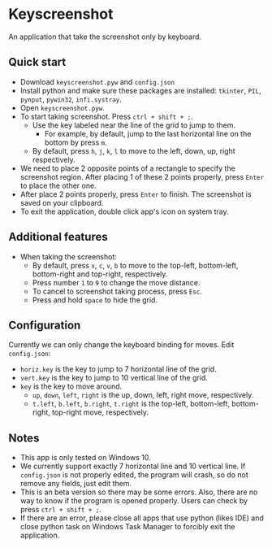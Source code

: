 # Keyscreenshot
An application that take the screenshot only by keyboard.
## Quick start
- Download `keyscreenshot.pyw` and `config.json`
- Install python and make sure these packages are installed: `tkinter`, `PIL`, `pynput`, `pywin32`, `infi.systray`.
- Open `keyscreenshot.pyw`.
- To start taking screenshot. Press `ctrl + shift + ;`.
    - Use the key labeled near the line of the grid to jump to them.
        - For example, by default, jump to the last horizontal line on the bottom by press `m`.
    - By default, press `h`, `j`, `k`, `l` to move to the left, down, up, right respectively.
- We need to place 2 opposite points of a rectangle to specify the screenshot region. After placing 1 of these 2 points properly, press `Enter` to place the other one.
- After place 2 points properly, press `Enter` to finish. The screenshot is saved on your clipboard.
- To exit the application, double click app's icon on system tray.
## Additional features
- When taking the screenshot:
    - By default, press `x`, `c`, `v`, `b` to move to the top-left, bottom-left, bottom-right and top-right, respectively.
    - Press number `1` to `9` to change the move distance.
    - To cancel to screenshot taking process, press `Esc`.
    - Press and hold `space` to hide the grid.
## Configuration
Currently we can only change the keyboard binding for moves. Edit `config.json`:
- `horiz.key` is the key to jump to 7 horizontal line of the grid.
- `vert.key` is the key to jump to 10 vertical line of the grid.
- `key` is the key to move around.
    - `up`, `down`, `left`, `right` is the up, down, left, right move, respectively.
    - `t.left`, `b.left`, `b.right`, `t.right` is the top-left, bottom-left, bottom-right, top-right move, respectively.
## Notes
- This app is only tested on Windows 10.
- We currently support exactly 7 horizontal line and 10 vertical line. If `config.json` is not properly edited, the program will crash, so do not remove any fields, just edit them.
- This is an beta version so there may be some errors. Also, there are no way to know if the program is opened properly. Users can check by press `ctrl + shift + ;`.
- If there are an error, please close all apps that use python (likes IDE) and close python task on Windows Task Manager to forcibly exit the application.